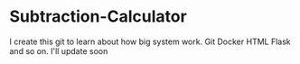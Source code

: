# Subtraction-Calculator
I create this git to learn about how big system work. Git Docker HTML Flask and so on. I'll update soon
